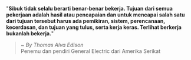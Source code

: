 "**Sibuk tidak selalu berarti benar-benar bekerja. Tujuan dari semua pekerjaan adalah hasil atau pencapaian dan untuk mencapai salah satu dari tujuan tersebut harus ada pemikiran, sistem, perencanaan, kecerdasan, dan tujuan yang tulus, serta kerja keras. Terlihat berkerja bukanlah bekerja.**"

> ~ _By Thomas Alva Edison_  
Penemu dan pendiri General Electric dari Amerika Serikat

